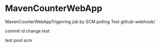 # MavenCounterWebApp
MavenCounterWebAppTrigerring job by SCM polling Test
github-webhook/

commit id change
test

test pool scm

